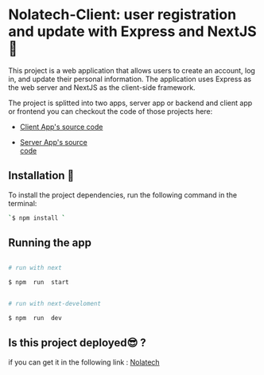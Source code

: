 # Nolatech-Client:  user registration and update with Express and NextJS	🥃

This project is a web application that allows users to create an account, log in, and update their personal information. The application uses Express as the web server and NextJS as the client-side framework.

The project is splitted into two apps, server app or backend and client app or frontend you can checkout the code of those projects here:

 - [Client App's  source
   code](https://github.com/FelixRlara/Nolatech-frontend/tree/main/)
   
 - [Server App's source   
   code](https://github.com/FelixRlara/Nolatech-server/tree/main)

## Installation 	🤌

To install the project dependencies, run the following command in the terminal:
```bash
`$ npm install `

```
## Running the app

```bash

# run with next

$ npm  run  start


# run with next-develoment

$ npm  run  dev


```
## Is this project deployed😎 ?

if you can get it in the following link :
[Nolatech]()
